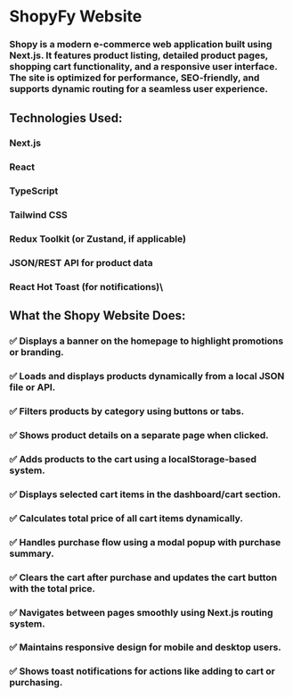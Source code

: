 # ShopyFy Website

### Shopy is a modern e-commerce web application built using Next.js. It features product listing, detailed product pages, shopping cart functionality, and a responsive user interface. The site is optimized for performance, SEO-friendly, and supports dynamic routing for a seamless user experience.

## Technologies Used:

### Next.js
### React
### TypeScript
### Tailwind CSS
### Redux Toolkit (or Zustand, if applicable)
### JSON/REST API for product data
### React Hot Toast (for notifications)\

## What the Shopy Website Does:

### ✅ Displays a banner on the homepage to highlight promotions or branding.

### ✅ Loads and displays products dynamically from a local JSON file or API.

### ✅ Filters products by category using buttons or tabs.

### ✅ Shows product details on a separate page when clicked.

### ✅ Adds products to the cart using a localStorage-based system.

### ✅ Displays selected cart items in the dashboard/cart section.

### ✅ Calculates total price of all cart items dynamically.

### ✅ Handles purchase flow using a modal popup with purchase summary.

### ✅ Clears the cart after purchase and updates the cart button with the total price.

### ✅ Navigates between pages smoothly using Next.js routing system.

### ✅ Maintains responsive design for mobile and desktop users.

### ✅ Shows toast notifications for actions like adding to cart or purchasing.

